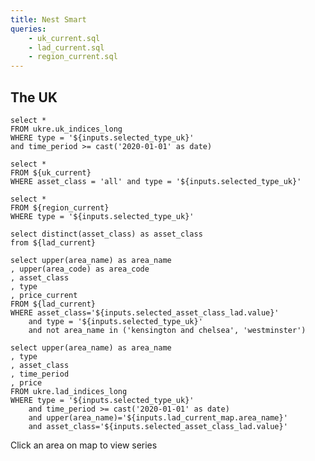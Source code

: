```yaml
---
title: Nest Smart
queries:
    - uk_current.sql
    - lad_current.sql
    - region_current.sql
---
```


## The UK

<ButtonGroup name=selected_type_uk>
    <ButtonGroupItem valueLabel="Buy" value="buy" default/>
    <ButtonGroupItem valueLabel="Rent" value="rent" />
</ButtonGroup>

```uk_indices_long
select *
FROM ukre.uk_indices_long
WHERE type = '${inputs.selected_type_uk}'
and time_period >= cast('2020-01-01' as date)
```

```uk_current_filtered
select *
FROM ${uk_current}
WHERE asset_class = 'all' and type = '${inputs.selected_type_uk}'
```

```region_current_filtered
select *
FROM ${region_current}
WHERE type = '${inputs.selected_type_uk}'
```

<BigValue
data={uk_current_filtered}
value=price_current
comparison=growth_1yr
comparisonFmt=pct1
comparisonTitle="YoY"
title="Latest price (All)"
/>

<Grid cols=2>
    <LineChart
    data={uk_indices_long}
    x=time_period
    y=price
    yAxisTitle="Price (£)"
    series=asset_class
    width=200
    title="UK price index"
    />
    <Heatmap
    data={region_current_filtered}
    y=area_name
    x=asset_class
    value=price_current
    xLabelRotation=-45
    xSortOrder=asc
    ySortOrder=desc
    valueFmt=gbp
    colorScale={[
        ['rgb(254,234,159)', 'rgb(254,234,159)'],
        ['rgb(218,66,41)', 'rgb(218,66,41)']
    ]}
    />
</Grid>

```asset_classes
select distinct(asset_class) as asset_class
from ${lad_current}
```
<Dropdown
    data={asset_classes}
    name=selected_asset_class_lad
    value=asset_class
    title="Select an asset class"
    defaultValue="all"
/>

```lad_current_filtered
select upper(area_name) as area_name
, upper(area_code) as area_code
, asset_class
, type
, price_current
FROM ${lad_current}
WHERE asset_class='${inputs.selected_asset_class_lad.value}'
    and type = '${inputs.selected_type_uk}'
    and not area_name in ('kensington and chelsea', 'westminster')
```

```lad_indices_long_filtered
select upper(area_name) as area_name
, type
, asset_class
, time_period
, price
FROM ukre.lad_indices_long
WHERE type = '${inputs.selected_type_uk}'
    and time_period >= cast('2020-01-01' as date)
    and upper(area_name)='${inputs.lad_current_map.area_name}'
    and asset_class='${inputs.selected_asset_class_lad.value}'
```

Click an area on map to view series

<Grid cols=2>
<AreaMap
  data={lad_current_filtered}
  areaCol="area_code"
  geoJsonUrl="https://public-geoms.s3-eu-west-1.amazonaws.com/Local_Authority_Districts_May_2024_Boundaries_UK_BFC_-6788913184658251542.geojson"
  geoId="LAD24CD"
  value="price_current"
  title={`Asset class: ${inputs.selected_asset_class_lad.value}`}
  tooltip={[
    {id: 'area_name', showColumnName: false},
    {id: 'price_current', fmt: 'gbp', valueClass: 'text-[green]', showColumnName: false}
    ]}
  colorPalette={[
        ['#82e0aa', '#82e0aa'],
        ['#f7dc6f', '#f7dc6f'],
        ['#e59866', '#e59866'],
        ['#d35400', '#d35400'],
    ]}
  startingZoom=5
  startingLat=52.23967
  startingLong=0.0
  name=lad_current_map
/>

<LineChart
data={lad_indices_long_filtered}
x=time_period
y=price
yAxisTitle="Price (£)"
series=asset_class
title={inputs.lad_current_map.area_name}
subtitle={inputs.selected_asset_class_lad.value}
/>
</Grid>